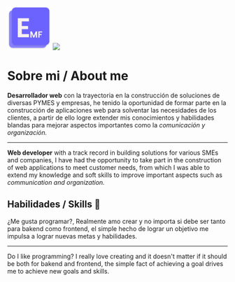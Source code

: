 <p style="text-align: left;">

<img src="https://github.com/ErickDArx/ErickDArx/blob/main/img/erickmatamoros.png?raw=true" width="100"/> [<img width="210" src="https://nakedsecurity.sophos.com/wp-content/uploads/sites/2/2017/12/linkedin.png?w=780&h=408&crop=1">](https://linkedin.com/in/erick-matamoros-fernández/)

</p>

# Sobre mi / About me

**Desarrollador web** con la trayectoria en la construcción de soluciones de diversas PYMES y empresas, he tenido la oportunidad de formar parte en la construcción de aplicaciones web para solventar las necesidades de los clientes, a partir de ello logre extender mis conocimientos y habilidades blandas para mejorar aspectos importantes como la _comunicación y organización._

------------
**Web developer** with a track record in building solutions for various SMEs and companies, I have had the opportunity to take part in the construction of web applications to meet customer needs, from which I was able to extend my knowledge and soft skills to improve important aspects such as _communication and organization._


## Habilidades / Skills 🧐
¿Me gusta programar?, Realmente amo crear y no importa si debe ser tanto para bakend como frontend, el simple hecho de lograr un objetivo me impulsa a lograr nuevas metas y habilidades.

---

Do I like programming? I really love creating and it doesn't matter if it should be both for bakend and frontend, the simple fact of achieving a goal drives me to achieve new goals and skills.
